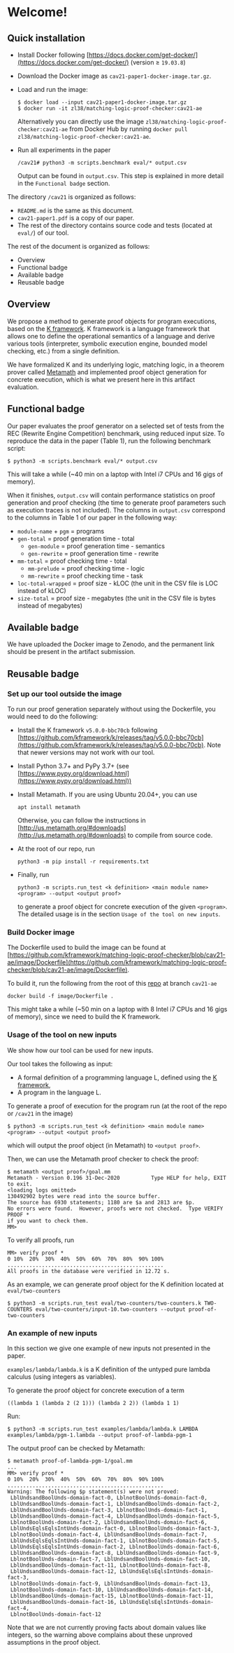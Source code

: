 # Welcome!

## Quick installation

- Install Docker following [https://docs.docker.com/get-docker/](https://docs.docker.com/get-docker/) (version ≥ `19.03.8`)
- Download the Docker image as `cav21-paper1-docker-image.tar.gz`.
- Load and run the image:

    ```
    $ docker load --input cav21-paper1-docker-image.tar.gz
    $ docker run -it zl38/matching-logic-proof-checker:cav21-ae
    ```

    Alternatively you can directly use the image `zl38/matching-logic-proof-checker:cav21-ae` from Docker Hub by running `docker pull zl38/matching-logic-proof-checker:cav21-ae`.

- Run all experiments in the paper

    ```
    /cav21# python3 -m scripts.benchmark eval/* output.csv
    ```

    Output can be found in `output.csv`. This step is explained in more detail in the `Functional badge` section.

The directory `/cav21` is organized as follows:

- `README.md` is the same as this document.
- `cav21-paper1.pdf` is a copy of our paper.
- The rest of the directory contains source code and tests (located at `eval/`) of our tool.

The rest of the document is organized as follows:

- Overview
- Functional badge
- Available badge
- Reusable badge

## Overview

We propose a method to generate proof objects for program executions, based on the [K framework](https://kframework.org/). K framework is a language framework that allows one to define the operational semantics of a language and derive various tools (interpreter, symbolic execution engine, bounded model checking, etc.) from a single definition.

We have formalized K and its underlying logic, matching logic, in a theorem prover called [Metamath](http://us.metamath.org/) and implemented proof object generation for concrete execution, which is what we present here in this artifact evaluation.

## Functional badge

Our paper evaluates the proof generator on a selected set of tests from the REC (Rewrite Engine Competition) benchmark, using reduced input size. To reproduce the data in the paper (Table 1), run the following benchmark script:

```
$ python3 -m scripts.benchmark eval/* output.csv
```

This will take a while (~40 min on a laptop with Intel i7 CPUs and 16 gigs of memory).

When it finishes, `output.csv` will contain performance statistics on proof generation and proof checking (the time to generate proof parameters such as execution traces is not included). The columns in `output.csv` correspond to the columns in Table 1 of our paper in the following way:

- `module-name` + `pgm` = programs
- `gen-total` = proof generation time - total
    - `gen-module` = proof generation time - semantics
    - `gen-rewrite` = proof generation time - rewrite
- `mm-total` = proof checking time - total
    - `mm-prelude` = proof checking time - logic
    - `mm-rewrite` = proof checking time - task
- `loc-total-wrapped` = proof size - kLOC (the unit in the CSV file is LOC instead of kLOC)
- `size-total` = proof size - megabytes (the unit in the CSV file is bytes instead of megabytes)

## Available badge

We have uploaded the Docker image to Zenodo, and the permanent link should be present in the artifact submission.

## Reusable badge

### Set up our tool outside the image

To run our proof generation separately without using the Dockerfile, you would need to do the following:

- Install the K framework `v5.0.0-bbc70cb` following [https://github.com/kframework/k/releases/tag/v5.0.0-bbc70cb](https://github.com/kframework/k/releases/tag/v5.0.0-bbc70cb). Note that newer versions may not work with our tool.
- Install Python 3.7+ and PyPy 3.7+ (see [https://www.pypy.org/download.html](https://www.pypy.org/download.html))
- Install Metamath. If you are using Ubuntu 20.04+, you can use

    ```
    apt install metamath
    ```

    Otherwise, you can follow the instructions in [http://us.metamath.org/#downloads](http://us.metamath.org/#downloads) to compile from source code.

- At the root of our repo, run

    ```
    python3 -m pip install -r requirements.txt
    ```

- Finally, run

    ```
    python3 -m scripts.run_test <k definition> <main module name> <program> --output <output proof>
    ```

    to generate a proof object for concrete execution of the given `<program>`. The detailed usage is in the section `Usage of the tool on new inputs`.

### Build Docker image

The Dockerfile used to build the image can be found at [https://github.com/kframework/matching-logic-proof-checker/blob/cav21-ae/image/Dockerfile](https://github.com/kframework/matching-logic-proof-checker/blob/cav21-ae/image/Dockerfile).

To build it, run the following from the root of this [repo](https://github.com/kframework/matching-logic-proof-checker/tree/cav21-ae) at branch `cav21-ae`

```
docker build -f image/Dockerfile .
```

This might take a while (~50 min on a laptop with 8 Intel i7 CPUs and 16 gigs of memory), since we need to build the K framework.

### Usage of the tool on new inputs

We show how our tool can be used for new inputs.

Our tool takes the following as input:

- A formal definition of a programming language L, defined using the [K framework](https://kframework.org),
- A program in the language L.

To generate a proof of execution for the program run (at the root of the repo or `/cav21` in the image)

```
$ python3 -m scripts.run_test <k definition> <main module name> <program> --output <output proof>
```

which will output the proof object (in Metamath) to `<output proof>`.

Then, we can use the Metamath proof checker to check the proof:

```
$ metamath <output proof>/goal.mm
Metamath - Version 0.196 31-Dec-2020          Type HELP for help, EXIT to exit.
<loading logs omitted>
130492902 bytes were read into the source buffer.
The source has 6930 statements; 1180 are $a and 2813 are $p.
No errors were found.  However, proofs were not checked.  Type VERIFY PROOF *
if you want to check them.
MM>
```

To verify all proofs, run

```
MM> verify proof *
0 10%  20%  30%  40%  50%  60%  70%  80%  90% 100%
..................................................
All proofs in the database were verified in 12.72 s.
```

As an example, we can generate proof object for the K definition located at `eval/two-counters`

```
$ python3 -m scripts.run_test eval/two-counters/two-counters.k TWO-COUNTERS eval/two-counters/input-10.two-counters --output proof-of-two-counters
```

### An example of new inputs

In this section we give one example of new inputs not presented in the paper.

`examples/lambda/lambda.k` is a K definition of the untyped pure lambda calculus (using integers as variables).

To generate the proof object for concrete execution of a term

```
((lambda 1 (lambda 2 (2 1))) (lambda 2 2)) (lambda 1 1)
```

Run:

```
$ python3 -m scripts.run_test examples/lambda/lambda.k LAMBDA examples/lambda/pgm-1.lambda --output proof-of-lambda-pgm-1
```

The output proof can be checked by Metamath:

```
$ metamath proof-of-lambda-pgm-1/goal.mm
...
MM> verify proof *
0 10%  20%  30%  40%  50%  60%  70%  80%  90% 100%
..................................................
Warning: The following $p statement(s) were not proved: 
 LblUndsandBoolUnds-domain-fact-0, LblnotBoolUnds-domain-fact-0,
 LblUndsandBoolUnds-domain-fact-1, LblUndsandBoolUnds-domain-fact-2,
 LblUndsandBoolUnds-domain-fact-3, LblnotBoolUnds-domain-fact-1,
 LblUndsandBoolUnds-domain-fact-4, LblUndsandBoolUnds-domain-fact-5,
 LblnotBoolUnds-domain-fact-2, LblUndsandBoolUnds-domain-fact-6,
 LblUndsEqlsEqlsIntUnds-domain-fact-0, LblnotBoolUnds-domain-fact-3,
 LblnotBoolUnds-domain-fact-4, LblUndsandBoolUnds-domain-fact-7,
 LblUndsEqlsEqlsIntUnds-domain-fact-1, LblnotBoolUnds-domain-fact-5,
 LblUndsEqlsEqlsIntUnds-domain-fact-2, LblnotBoolUnds-domain-fact-6,
 LblUndsandBoolUnds-domain-fact-8, LblUndsandBoolUnds-domain-fact-9,
 LblnotBoolUnds-domain-fact-7, LblUndsandBoolUnds-domain-fact-10,
 LblUndsandBoolUnds-domain-fact-11, LblnotBoolUnds-domain-fact-8,
 LblUndsandBoolUnds-domain-fact-12, LblUndsEqlsEqlsIntUnds-domain-fact-3,
 LblnotBoolUnds-domain-fact-9, LblUndsandBoolUnds-domain-fact-13,
 LblnotBoolUnds-domain-fact-10, LblUndsandBoolUnds-domain-fact-14,
 LblUndsandBoolUnds-domain-fact-15, LblnotBoolUnds-domain-fact-11,
 LblUndsandBoolUnds-domain-fact-16, LblUndsEqlsEqlsIntUnds-domain-fact-4,
 LblnotBoolUnds-domain-fact-12
```

Note that we are not currently proving facts about domain values like integers, so the warning above complains about these unproved assumptions in the proof object.
